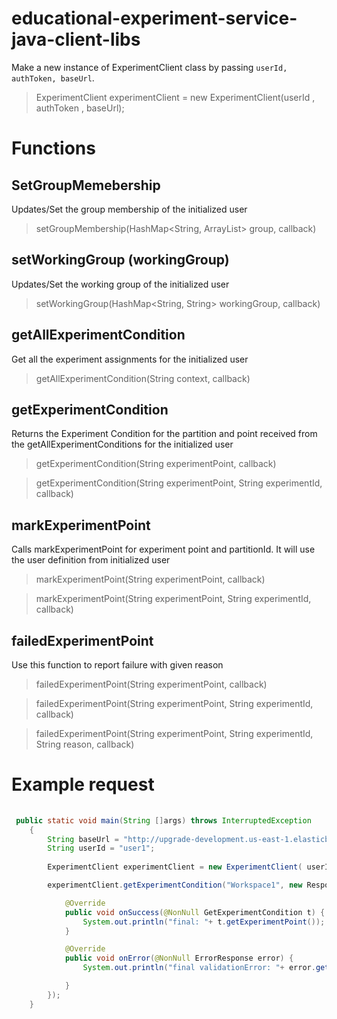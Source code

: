 # educational-experiment-service-java-client-libs

Make a new instance of ExperimentClient class by passing `userId, authToken, baseUrl`.
> ExperimentClient experimentClient = new ExperimentClient(userId , authToken , baseUrl);

# Functions

## SetGroupMemebership
Updates/Set the group membership of the initialized user

> setGroupMembership(HashMap<String, ArrayList<String>> group, callback)


## setWorkingGroup (workingGroup)
Updates/Set the working group of the initialized user

> setWorkingGroup(HashMap<String, String> workingGroup, callback)

## getAllExperimentCondition
Get all the experiment assignments for the initialized user

> getAllExperimentCondition(String context, callback)

## getExperimentCondition 
Returns the Experiment Condition for the partition and point received from the getAllExperimentConditions for the initialized user

> getExperimentCondition(String experimentPoint, callback)

> getExperimentCondition(String experimentPoint,  String experimentId, callback)

## markExperimentPoint 
Calls markExperimentPoint for experiment point and partitionId. It will use the user definition from initialized user

> markExperimentPoint(String experimentPoint, callback)

> markExperimentPoint(String experimentPoint, String experimentId, callback)

## failedExperimentPoint

Use this function to report failure with given reason

> failedExperimentPoint(String experimentPoint, callback)

> failedExperimentPoint(String experimentPoint, String experimentId, callback)

> failedExperimentPoint(String experimentPoint, String experimentId, String reason, callback)


# Example request

```java
  
 public static void main(String []args) throws InterruptedException
	{
		String baseUrl = "http://upgrade-development.us-east-1.elasticbeanstalk.com/";
		String userId = "user1";
	
		ExperimentClient experimentClient = new ExperimentClient( userId , authToken , baseUrl);

		experimentClient.getExperimentCondition("Workspace1", new ResponseCallback<GetExperimentCondition>() {

			@Override
			public void onSuccess(@NonNull GetExperimentCondition t) {
				System.out.println("final: "+ t.getExperimentPoint());
			}

			@Override
			public void onError(@NonNull ErrorResponse error) {
				System.out.println("final validationError: "+ error.getType());

			}
		});
	}
```

